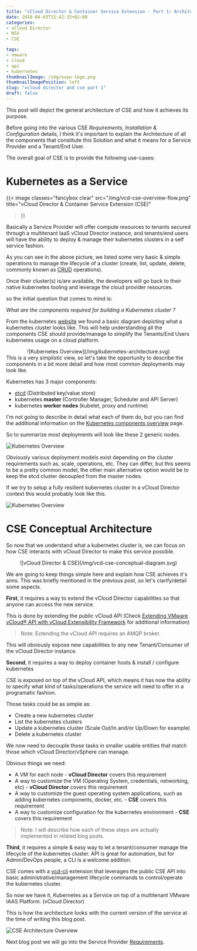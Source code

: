 ```yaml
---
title: "vCloud Director & Container Service Extension - Part 1: Architecture"
date: 2018-04-03T15:42:15+02:00
categories:
- vCloud Director
- NSX
- CSE

tags:
- vmware
- cloud
- api
- kubernetes
thumbnailImage: /img/ospo-logo.png
thumbnailImagePosition: left
slug: "vcloud director and cse part 1"
draft: false
---
```


This post will depict the general architecture of CSE and how it achieves its purpose.

<!--more-->

Before going into the various CSE *Requirements, Installation & Configuration* details, I think it's important to explain the Architecture of all the components that constitute this Solution and what it means for a Service Provider and a Tenant/End User.

The overall goal of CSE is to provide the following use-cases:

# Kubernetes as a Service

{{<
    image classes="fancybox clear"
    src="/img/vcd-cse-overview-flow.png"
    title="vCloud Director & Container Service Extension (CSE)"
>}}

Basically a Service Provider will offer compute resources to tenants secured through a multitenant IaaS vCloud Director instance, and tenants/end users will have the ability to deploy & manage their kubernetes clusters in a self service fashion.

As you can see in the above picture, we listed some very basic & simple operations to manage the lifecycle of a cluster (create, list, update, delete, commonly known as [CRUD](https://en.wikipedia.org/wiki/Create,_read,_update_and_delete) operations).

Once their cluster(s) is/are available, the developers will go back to their native kubernetes tooling and leverage the cloud provider resources.

so the initial question that comes to mind is:

*What are the components required for building a Kubernetes cluster ?*

From the kubernetes [website](https://kubernetes.io/) we found a basic diagram depicting what a kubernetes cluster looks like.
This will help understanding all the components CSE should provide/manage to simplify the Tenants/End Users kubernetes usage on a cloud platform.

<center>
  ![Kubernetes Overview](/img/kubernetes-architecture.svg)
</center>
This is a very simplistic view, so let's take the opportunity to describe the components in a bit more detail and how most common deployments may look like.

Kubernetes has 3 major components:

- [etcd](https://coreos.com/etcd/) (Distributed key/value store)
- kubernetes **master** (Controller Manager, Scheduler and API Server)
- kubernetes **worker nodes** (kubelet, proxy and runtime)

I'm not going to describe in detail what each of them do, but you can find the additional information on the [Kubernetes components overview](https://kubernetes.io/docs/concepts/overview/components/) page.

So to summarize *most* deployments will look like these 2 generic nodes.

![Kubernetes Overview](/img/kubernetes-conceptual-deployment.svg)

Obviously various deployment models exist depending on the cluster requirements such as, scale, operations, etc.
They can differ, but this seems to be a pretty common model, the other main alternative option would be to keep the etcd cluster decoupled from the master nodes.

If we try to setup a fully resilient kubernetes cluster in a vCloud Director context this would probably look like this.

![Kubernetes Overview](/img/vcd-cse-kubernetes-logical-diagram.svg)

# CSE Conceptual Architecture

So now that we understand what a kubernetes cluster is, we can focus on how CSE interacts with vCloud Director to make this service possible.

<center>
  ![vCloud Director & CSE](/img/vcd-cse-conceptual-diagram.svg)
</center>

We are going to keep things simple here and explain how CSE achieves it's aims.
This was briefly mentioned in the previous post, so let's clarify/detail some aspects.

**First**, it requires a way to extend the vCloud Director capabilities so that anyone can access the new service.

This is done by extending the public vCloud API (Check [Extending VMware vCloud® API with vCloud Extensibility Framework](https://www.vmware.com/content/dam/digitalmarketing/vmware/en/pdf/vcat/vmware-vcloud-api-extension-whitepaper.pdf) for additional information)

> Note: Extending the vCloud API requires an AMQP broker.

This will obviously expose new capabilities to any new Tenant/Consumer of the vCloud Director instance.

**Second**, it requires a way to deploy container hosts & install / configure kubernetes

CSE is exposed on top of the vCloud API, which means it has now the ability to specify what kind of tasks/operations the service will need to offer in a programatic fashion.

Those tasks could be as simple as:

- Create a new kubernetes cluster
- List the kubernetes clusters
- Update a kubernetes cluster (Scale Out/In and/or Up/Down for example)
- Delete a kubernetes cluster

We now need to decouple those tasks in smaller usable entities that match those which vCloud Director/vSphere can manage.

Obvious things we need:

- A VM for each node - **vCloud Director** covers this requirement
- A way to customize the VM (Operating System, credentials, networking, etc) - **vCloud Director** covers this requirement
- A way to customize the guest operating system applications, such as adding kubernetes components, docker, etc. - **CSE** covers this requirement
- A way to customize configuration for the kubernetes environment - **CSE** covers this requirement

> Note: I will describe how each of these steps are actually implemented in related blog posts.

**Third**, it requires a simple & easy way to let a tenant/consumer manage the lifecycle of the kubernetes cluster.
API is great for automation, but for Admin/DevOps people, a CLI is a welcome addition.

CSE comes with a [vcd-cli](https://vmware.github.io/vcd-cli/) extension that leverages the public CSE API into basic administrative/management lifecycle commands to control/operate the kubernetes cluster.

So now we have it, Kubernetes as a Service on top of a multitenant VMware IAAS Platform. (vCloud Director)

This is how the architecture looks with the current version of the service at the time of writing this blog post.

![CSE Architecture Overview](/img/vcd-cse-architecture-overview-diagram.svg)

Next blog post we will go into the Service Provider [Requirements](https://cloud.tsugliani.fr/2018/04/vcloud-director-and-cse-part-2/).






